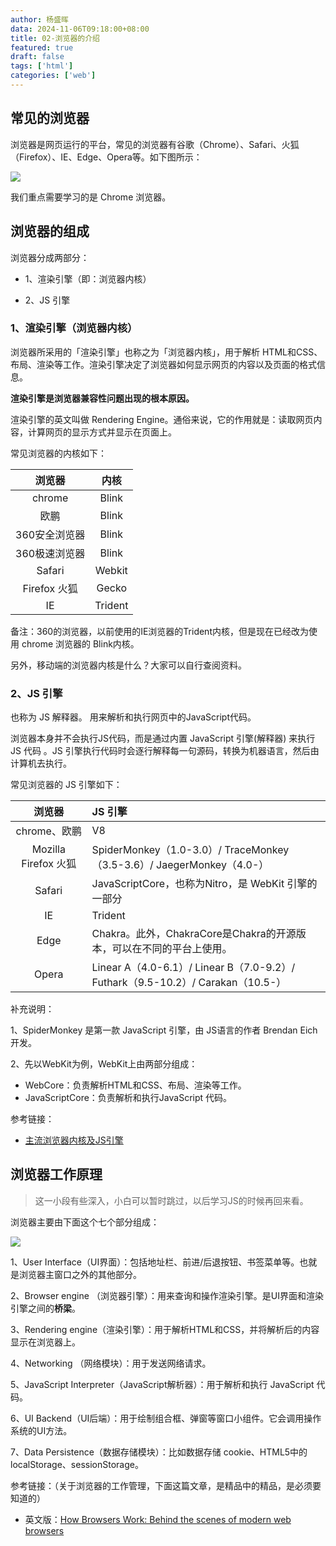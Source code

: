 ```yaml
---
author: 杨盛晖
data: 2024-11-06T09:18:00+08:00
title: 02-浏览器的介绍
featured: true
draft: false
tags: ['html']
categories: ['web']
---
```




<ArticleTopAd></ArticleTopAd>



## 常见的浏览器

浏览器是网页运行的平台，常见的浏览器有谷歌（Chrome）、Safari、火狐（Firefox）、IE、Edge、Opera等。如下图所示：

![](https://pic.imgdb.cn/item/66e3eec3d9c307b7e99dadb5.png)

我们重点需要学习的是 Chrome 浏览器。


## 浏览器的组成

浏览器分成两部分：

- 1、渲染引擎（即：浏览器内核）

- 2、JS 引擎

### 1、渲染引擎（浏览器内核）

浏览器所采用的「渲染引擎」也称之为「浏览器内核」，用于解析 HTML和CSS、布局、渲染等工作。渲染引擎决定了浏览器如何显示网页的内容以及页面的格式信息。

**渲染引擎是浏览器兼容性问题出现的根本原因。**

渲染引擎的英文叫做 Rendering Engine。通俗来说，它的作用就是：读取网页内容，计算网页的显示方式并显示在页面上。

常见浏览器的内核如下：

|浏览器 | 内核|
|:-------------:|:-------------:|
| chrome | Blink  |
| 欧鹏  | Blink  |
|360安全浏览器| Blink|
|360极速浏览器| Blink|
|Safari|Webkit|
|Firefox 火狐|Gecko|
|IE| Trident |

备注：360的浏览器，以前使用的IE浏览器的Trident内核，但是现在已经改为使用 chrome 浏览器的 Blink内核。

另外，移动端的浏览器内核是什么？大家可以自行查阅资料。


### 2、JS 引擎

也称为 JS 解释器。 用来解析和执行网页中的JavaScript代码。

浏览器本身并不会执行JS代码，而是通过内置 JavaScript 引擎(解释器) 来执行 JS 代码 。JS 引擎执行代码时会逐行解释每一句源码，转换为机器语言，然后由计算机去执行。

常见浏览器的 JS 引擎如下：

|浏览器 | JS 引擎|
|:-------------:|:-------------|
|chrome、欧鹏   | V8   |
|Mozilla Firefox 火狐|SpiderMonkey（1.0-3.0）/ TraceMonkey（3.5-3.6）/ JaegerMonkey（4.0-）|
|Safari|JavaScriptCore，也称为Nitro，是 WebKit 引擎的一部分|
|IE|Trident |
|Edge|Chakra。此外，ChakraCore是Chakra的开源版本，可以在不同的平台上使用。 |
|Opera|Linear A（4.0-6.1）/ Linear B（7.0-9.2）/ Futhark（9.5-10.2）/ Carakan（10.5-）|

补充说明：

1、SpiderMonkey 是第一款 JavaScript 引擎，由 JS语言的作者 Brendan Eich 开发。

2、先以WebKit为例，WebKit上由两部分组成：

- WebCore：负责解析HTML和CSS、布局、渲染等工作。
- JavaScriptCore：负责解析和执行JavaScript 代码。

参考链接：

- [主流浏览器内核及JS引擎](https://juejin.im/post/5ada727c518825670b33a584)

## 浏览器工作原理

> 这一小段有些深入，小白可以暂时跳过，以后学习JS的时候再回来看。

浏览器主要由下面这个七个部分组成：

![](http://img.smyhvae.com/20180124_1700.png)

1、User Interface（UI界面）：包括地址栏、前进/后退按钮、书签菜单等。也就是浏览器主窗口之外的其他部分。

2、Browser engine （浏览器引擎）：用来查询和操作渲染引擎。是UI界面和渲染引擎之间的**桥梁**。

3、Rendering engine（渲染引擎）：用于解析HTML和CSS，并将解析后的内容显示在浏览器上。

4、Networking （网络模块）：用于发送网络请求。

5、JavaScript Interpreter（JavaScript解析器）：用于解析和执行 JavaScript 代码。

6、UI Backend（UI后端）：用于绘制组合框、弹窗等窗口小组件。它会调用操作系统的UI方法。

7、Data Persistence（数据存储模块）：比如数据存储  cookie、HTML5中的localStorage、sessionStorage。

参考链接：（关于浏览器的工作管理，下面这篇文章，是精品中的精品，是必须要知道的）

- 英文版：[How Browsers Work: Behind the scenes of modern web browsers](https://www.html5rocks.com/en/tutorials/internals/howbrowserswork/)
